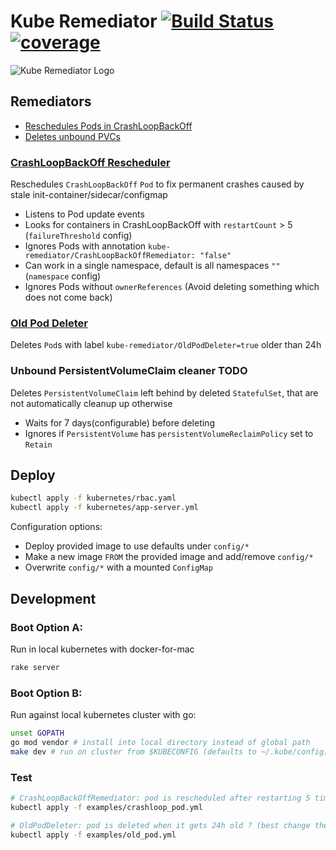 # Kube Remediator [![Build Status](https://travis-ci.com/aksgithub/kube_remediator.svg)](https://travis-ci.com/aksgithub/kube_remediator) [![coverage](https://img.shields.io/badge/coverage-100%25-success.svg)](https://github.com/aksgithub/kube_remediator)

![Kube Remediator Logo ](logo/logo.png)


## Remediators
- [Reschedules Pods in CrashLoopBackOff](#crashloopbackoff-rescheduler)
- [Deletes unbound PVCs](#unbound-persistentvolumeclaim-cleaner)


### [CrashLoopBackOff Rescheduler](pkg/remediator/crashloopbackoffrescheduler.go)

Reschedules `CrashLoopBackOff` `Pod` to fix permanent crashes caused by stale init-container/sidecar/configmap 

- Listens to Pod update events
- Looks for containers in CrashLoopBackOff with `restartCount` > 5 (`failureThreshold` config)
- Ignores Pods with annotation `kube-remediator/CrashLoopBackOffRemediator: "false"`
- Can work in a single namespace, default is all namespaces `""` (`namespace` config)
- Ignores Pods without `ownerReferences` (Avoid deleting something which does not come back)


### [Old Pod Deleter](pkg/remediator/oldpoddeleter.go)

Deletes `Pod`s with label `kube-remediator/OldPodDeleter=true` older than 24h


### Unbound PersistentVolumeClaim cleaner TODO

Deletes `PersistentVolumeClaim` left behind by deleted `StatefulSet`, that are not automatically cleanup up otherwise

- Waits for 7 days(configurable) before deleting
- Ignores if `PersistentVolume` has `persistentVolumeReclaimPolicy` set to `Retain`


## Deploy

```bash
kubectl apply -f kubernetes/rbac.yaml
kubectl apply -f kubernetes/app-server.yml
```

Configuration options:
- Deploy provided image to use defaults under `config/*`
- Make a new image `FROM` the provided image and add/remove `config/*`
- Overwrite `config/*` with a mounted `ConfigMap`


## Development

### Boot Option A:

Run in local kubernetes with docker-for-mac

```bash
rake server
```

### Boot Option B:

Run against local kubernetes cluster with go:

```bash
unset GOPATH
go mod vendor # install into local directory instead of global path
make dev # run on cluster from $KUBECONFIG (defaults to ~/.kube/config)
```

### Test

```bash
# CrashLoopBackOffRemediator: pod is rescheduled after restarting 5 times ?
kubectl apply -f examples/crashloop_pod.yml

# OldPodDeleter: pod is deleted when it gets 24h old ? (best change the 24h in the code to 1min)
kubectl apply -f examples/old_pod.yml
```
